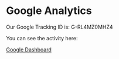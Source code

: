# Google Analytics

Our Google Tracking ID is: G-RL4MZ0MHZ4

You can see the activity here:

[Google Dashboard](https://analytics.google.com/analytics/web/?authuser=0#/p396897933/reports/intelligenthome)

